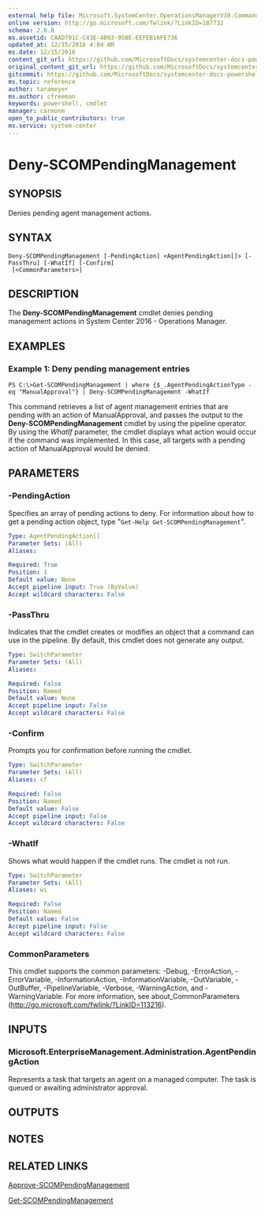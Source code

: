```yaml
---
external help file: Microsoft.SystemCenter.OperationsManagerV10.Commands.dll-Help.xml
online version: http://go.microsoft.com/fwlink/?LinkID=187732
schema: 2.0.0
ms.assetid: CAAD701C-C43E-4B93-95BE-EEFEB16FE736
updated_at: 12/15/2016 4:04 AM
ms.date: 12/15/2016
content_git_url: https://github.com/MicrosoftDocs/systemcenter-docs-powershell/blob/master/systemcenter-cmdlets/SystemCenter2016/OperationsManager/vlatest/Deny-SCOMPendingManagement.md
original_content_git_url: https://github.com/MicrosoftDocs/systemcenter-docs-powershell/blob/master/systemcenter-cmdlets/SystemCenter2016/OperationsManager/vlatest/Deny-SCOMPendingManagement.md
gitcommit: https://github.com/MicrosoftDocs/systemcenter-docs-powershell/blob/7df4508c7b907a214e6a8eca76037b06065ef078/systemcenter-cmdlets/SystemCenter2016/OperationsManager/vlatest/Deny-SCOMPendingManagement.md
ms.topic: reference
author: tarameyer
ms.author: cfreeman
keywords: powershell, cmdlet
manager: carmonm
open_to_public_contributors: true
ms.service: system-center
---
```


# Deny-SCOMPendingManagement

## SYNOPSIS
Denies pending agent management actions.

## SYNTAX

```
Deny-SCOMPendingManagement [-PendingAction] <AgentPendingAction[]> [-PassThru] [-WhatIf] [-Confirm]
 [<CommonParameters>]
```

## DESCRIPTION
The **Deny-SCOMPendingManagement** cmdlet denies pending management actions in System Center 2016 - Operations Manager.

## EXAMPLES

### Example 1: Deny pending management entries
```
PS C:\>Get-SCOMPendingManagement | where {$_.AgentPendingActionType -eq "ManualApproval"} | Deny-SCOMPendingManagement -WhatIf
```

This command retrieves a list of agent management entries that are pending with an action of ManualApproval, and passes the output to the **Deny-SCOMPendingManagement** cmdlet by using the pipeline operator.
By using the *WhatIf* parameter, the cmdlet displays what action would occur if the command was implemented.
In this case, all targets with a pending action of ManualApproval would be denied.

## PARAMETERS

### -PendingAction
Specifies an array of pending actions to deny.
For information about how to get a pending action object, type "`Get-Help Get-SCOMPendingManagement`".

```yaml
Type: AgentPendingAction[]
Parameter Sets: (All)
Aliases: 

Required: True
Position: 1
Default value: None
Accept pipeline input: True (ByValue)
Accept wildcard characters: False
```

### -PassThru
Indicates that the cmdlet creates or modifies an object that a command can use in the pipeline.
By default, this cmdlet does not generate any output.

```yaml
Type: SwitchParameter
Parameter Sets: (All)
Aliases: 

Required: False
Position: Named
Default value: None
Accept pipeline input: False
Accept wildcard characters: False
```

### -Confirm
Prompts you for confirmation before running the cmdlet.

```yaml
Type: SwitchParameter
Parameter Sets: (All)
Aliases: cf

Required: False
Position: Named
Default value: False
Accept pipeline input: False
Accept wildcard characters: False
```

### -WhatIf
Shows what would happen if the cmdlet runs.
The cmdlet is not run.

```yaml
Type: SwitchParameter
Parameter Sets: (All)
Aliases: wi

Required: False
Position: Named
Default value: False
Accept pipeline input: False
Accept wildcard characters: False
```

### CommonParameters
This cmdlet supports the common parameters: -Debug, -ErrorAction, -ErrorVariable, -InformationAction, -InformationVariable, -OutVariable, -OutBuffer, -PipelineVariable, -Verbose, -WarningAction, and -WarningVariable. For more information, see about_CommonParameters (http://go.microsoft.com/fwlink/?LinkID=113216).

## INPUTS

### Microsoft.EnterpriseManagement.Administration.AgentPendingAction
Represents a task that targets an agent on a managed computer.
The task is queued or awaiting administrator approval.

## OUTPUTS

## NOTES

## RELATED LINKS

[Approve-SCOMPendingManagement](xref:SystemCenter2016/OperationsManager/vlatest/Approve-SCOMPendingManagement.md)

[Get-SCOMPendingManagement](xref:SystemCenter2016/OperationsManager/vlatest/Get-SCOMPendingManagement.md)

